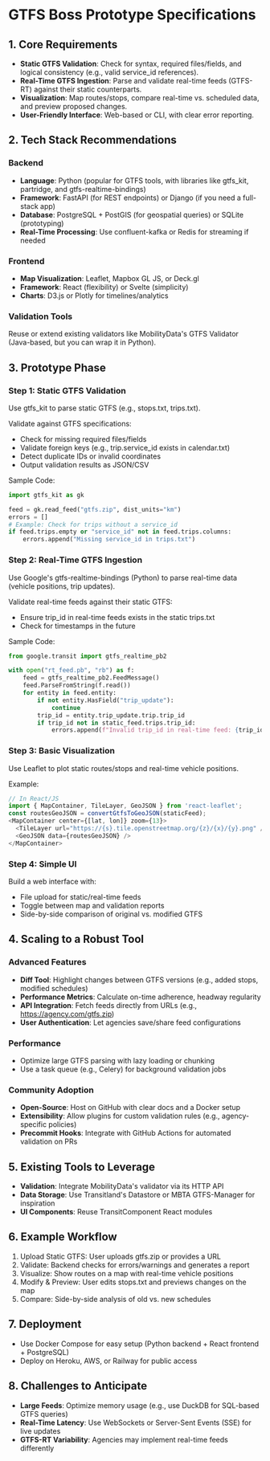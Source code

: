 # GTFS Boss Prototype Specifications

## 1. Core Requirements

- **Static GTFS Validation**: Check for syntax, required files/fields, and logical consistency (e.g., valid service_id references).
- **Real-Time GTFS Ingestion**: Parse and validate real-time feeds (GTFS-RT) against their static counterparts.
- **Visualization**: Map routes/stops, compare real-time vs. scheduled data, and preview proposed changes.
- **User-Friendly Interface**: Web-based or CLI, with clear error reporting.

## 2. Tech Stack Recommendations

### Backend
- **Language**: Python (popular for GTFS tools, with libraries like gtfs_kit, partridge, and gtfs-realtime-bindings)
- **Framework**: FastAPI (for REST endpoints) or Django (if you need a full-stack app)
- **Database**: PostgreSQL + PostGIS (for geospatial queries) or SQLite (prototyping)
- **Real-Time Processing**: Use confluent-kafka or Redis for streaming if needed

### Frontend
- **Map Visualization**: Leaflet, Mapbox GL JS, or Deck.gl
- **Framework**: React (flexibility) or Svelte (simplicity)
- **Charts**: D3.js or Plotly for timelines/analytics

### Validation Tools
Reuse or extend existing validators like MobilityData's GTFS Validator (Java-based, but you can wrap it in Python).

## 3. Prototype Phase

### Step 1: Static GTFS Validation
Use gtfs_kit to parse static GTFS (e.g., stops.txt, trips.txt).

Validate against GTFS specifications:
- Check for missing required files/fields
- Validate foreign keys (e.g., trip.service_id exists in calendar.txt)
- Detect duplicate IDs or invalid coordinates
- Output validation results as JSON/CSV

Sample Code:
```python
import gtfs_kit as gk

feed = gk.read_feed("gtfs.zip", dist_units="km")
errors = []
# Example: Check for trips without a service_id
if feed.trips.empty or "service_id" not in feed.trips.columns:
    errors.append("Missing service_id in trips.txt")
```

### Step 2: Real-Time GTFS Ingestion
Use Google's gtfs-realtime-bindings (Python) to parse real-time data (vehicle positions, trip updates).

Validate real-time feeds against their static GTFS:
- Ensure trip_id in real-time feeds exists in the static trips.txt
- Check for timestamps in the future

Sample Code:
```python
from google.transit import gtfs_realtime_pb2

with open("rt_feed.pb", "rb") as f:
    feed = gtfs_realtime_pb2.FeedMessage()
    feed.ParseFromString(f.read())
    for entity in feed.entity:
        if not entity.HasField("trip_update"):
            continue
        trip_id = entity.trip_update.trip.trip_id
        if trip_id not in static_feed.trips.trip_id:
            errors.append(f"Invalid trip_id in real-time feed: {trip_id}")
```

### Step 3: Basic Visualization
Use Leaflet to plot static routes/stops and real-time vehicle positions.

Example:
```javascript
// In React/JS
import { MapContainer, TileLayer, GeoJSON } from 'react-leaflet';
const routesGeoJSON = convertGtfsToGeoJSON(staticFeed);
<MapContainer center={[lat, lon]} zoom={13}>
  <TileLayer url="https://{s}.tile.openstreetmap.org/{z}/{x}/{y}.png" />
  <GeoJSON data={routesGeoJSON} />
</MapContainer>
```

### Step 4: Simple UI
Build a web interface with:
- File upload for static/real-time feeds
- Toggle between map and validation reports
- Side-by-side comparison of original vs. modified GTFS

## 4. Scaling to a Robust Tool

### Advanced Features
- **Diff Tool**: Highlight changes between GTFS versions (e.g., added stops, modified schedules)
- **Performance Metrics**: Calculate on-time adherence, headway regularity
- **API Integration**: Fetch feeds directly from URLs (e.g., https://agency.com/gtfs.zip)
- **User Authentication**: Let agencies save/share feed configurations

### Performance
- Optimize large GTFS parsing with lazy loading or chunking
- Use a task queue (e.g., Celery) for background validation jobs

### Community Adoption
- **Open-Source**: Host on GitHub with clear docs and a Docker setup
- **Extensibility**: Allow plugins for custom validation rules (e.g., agency-specific policies)
- **Precommit Hooks**: Integrate with GitHub Actions for automated validation on PRs

## 5. Existing Tools to Leverage
- **Validation**: Integrate MobilityData's validator via its HTTP API
- **Data Storage**: Use Transitland's Datastore or MBTA GTFS-Manager for inspiration
- **UI Components**: Reuse TransitComponent React modules

## 6. Example Workflow
1. Upload Static GTFS: User uploads gtfs.zip or provides a URL
2. Validate: Backend checks for errors/warnings and generates a report
3. Visualize: Show routes on a map with real-time vehicle positions
4. Modify & Preview: User edits stops.txt and previews changes on the map
5. Compare: Side-by-side analysis of old vs. new schedules

## 7. Deployment
- Use Docker Compose for easy setup (Python backend + React frontend + PostgreSQL)
- Deploy on Heroku, AWS, or Railway for public access

## 8. Challenges to Anticipate
- **Large Feeds**: Optimize memory usage (e.g., use DuckDB for SQL-based GTFS queries)
- **Real-Time Latency**: Use WebSockets or Server-Sent Events (SSE) for live updates
- **GTFS-RT Variability**: Agencies may implement real-time feeds differently